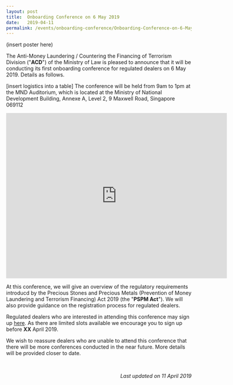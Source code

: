 ```yaml
---
layout: post
title:  Onboarding Conference on 6 May 2019
date:   2019-04-11
permalink: /events/onboarding-conference/Onboarding-Conference-on-6-May-2019/
---
```


(insert poster here)

The Anti-Money Laundering / Countering the Financing of Terrorism Division ("**ACD**") of the Ministry of Law is pleased to announce that it will be conducting its first onboarding conference for regulated dealers on 6 May 2019. Details as follows.

[insert logistics into a table]
The conference will be held from 9am to 1pm at the MND Auditorium, which is located at the Ministry of National Development Building, Annexe A, Level 2, 9 Maxwell Road, Singapore 069112

<iframe src="https://www.google.com/maps/embed?pb=!1m18!1m12!1m3!1d498.6028709057247!2d103.84574068485162!3d1.2798488584582661!2m3!1f0!2f0!3f0!3m2!1i1024!2i768!4f13.1!3m3!1m2!1s0x31da190d5f119e03%3A0x4ad0b8c6e1b37b17!2sMND+Building+Annex+A!5e0!3m2!1sen!2ssg!4v1554963178354!5m2!1sen!2ssg" width="600" height="450" frameborder="0" style="border:0" text-align:center allowfullscreen></iframe>

At this conference, we will give an overview of the regulatory requirements introducd by the Precious Stones and Precious Metals (Prevention of Money Laundering and Terrorism Financing) Act 2019 (the "**PSPM Act**"). We will also provide guidance on the registration process for regulated dealers.

Regulated dealers who are interested in attending this conference may sign up [here](formsgURL). As there are limited slots available  we encourage you to sign up before **XX** April 2019. 

We wish to reassure dealers who are unable to attend this conference that there will be more conferences conducted in the near future. More details will be provided closer to date.

<br>

<p align = "right"><i>Last updated on 11 April 2019</i></p>
